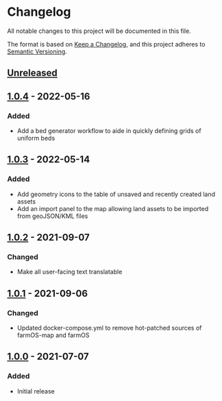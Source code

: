# Changelog

All notable changes to this project will be documented in this file.

The format is based on [Keep a Changelog](https://keepachangelog.com/en/1.0.0/),
and this project adheres to [Semantic Versioning](https://semver.org/spec/v2.0.0.html).

## [Unreleased]

## [1.0.4] - 2022-05-16

### Added

- Add a bed generator workflow to aide in quickly defining grids of uniform beds

## [1.0.3] - 2022-05-14

### Added

- Add geometry icons to the table of unsaved and recently created land assets
- Add an import panel to the map allowing land assets to be imported from geoJSON/KML files

## [1.0.2] - 2021-09-07

### Changed

- Make all user-facing text translatable

## [1.0.1] - 2021-09-06

### Changed

- Updated docker-compose.yml to remove hot-patched sources of farmOS-map and farmOS

## [1.0.0] - 2021-07-07

### Added

- Initial release

[unreleased]: https://github.com/symbioquine/farmOS_land_drawing_tool/compare/unbuilt-v1.0.4...HEAD
[1.0.4]: https://github.com/symbioquine/farmOS_land_drawing_tool/compare/unbuilt-v1.0.3...unbuilt-v1.0.4
[1.0.3]: https://github.com/symbioquine/farmOS_land_drawing_tool/compare/unbuilt-v1.0.2...unbuilt-v1.0.3
[1.0.2]: https://github.com/symbioquine/farmOS_land_drawing_tool/compare/unbuilt-v1.0.1...unbuilt-v1.0.2
[1.0.1]: https://github.com/symbioquine/farmOS_land_drawing_tool/compare/unbuilt-v1.0.0...unbuilt-v1.0.1
[1.0.0]: https://github.com/symbioquine/farmOS_land_drawing_tool/releases/tag/unbuilt-v1.0.0
